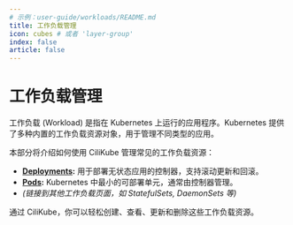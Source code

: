 ```yaml
---
# 示例：user-guide/workloads/README.md
title: 工作负载管理
icon: cubes # 或者 'layer-group'
index: false
article: false
---
```


# <Icon icon="cubes" /> 工作负载管理

工作负载 (Workload) 是指在 Kubernetes 上运行的应用程序。Kubernetes 提供了多种内置的工作负载资源对象，用于管理不同类型的应用。

本部分将介绍如何使用 CiliKube 管理常见的工作负载资源：

*   **[Deployments](./deployments.md):** 用于部署无状态应用的控制器，支持滚动更新和回滚。
*   **[Pods](./pods.md):** Kubernetes 中最小的可部署单元，通常由控制器管理。
*   *(链接到其他工作负载页面，如 StatefulSets, DaemonSets 等)*

通过 CiliKube，你可以轻松创建、查看、更新和删除这些工作负载资源。